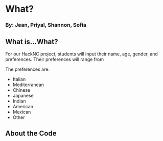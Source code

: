 # What? 

### By: Jean, Priyal, Shannon, Sofia 

## What is...What?
For our HackNC project, students will input their name, age, gender, and preferences. Their preferences will range from

The preferences are:
- Italian 
- Mediterranean 
- Chinese
- Japanese
- Indian 
- American
- Mexican 
- Other

## About the Code


